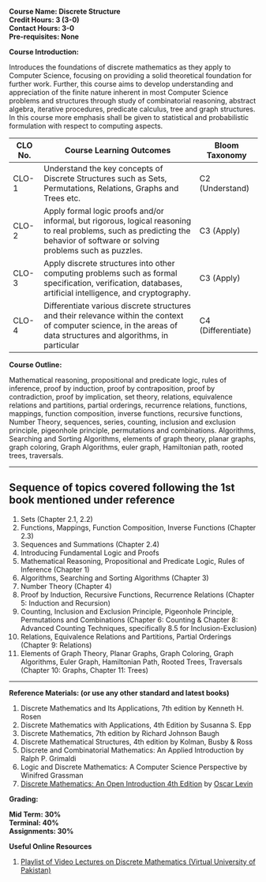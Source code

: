 **Course Name: Discrete Structure**  
**Credit Hours: 3 (3-0)**  
**Contact Hours: 3-0**  
**Pre-requisites: None**  

**Course Introduction:**

Introduces the foundations of discrete mathematics as they apply to Computer Science, focusing on providing a solid theoretical foundation for further work. Further, this course aims to develop understanding and appreciation of the finite nature inherent in most Computer Science problems and structures through study of combinatorial reasoning, abstract algebra, iterative procedures, predicate
calculus, tree and graph structures. In this course more emphasis shall be given to statistical and probabilistic formulation with respect to computing aspects.

CLO No.| Course Learning Outcomes| Bloom Taxonomy
-------|-------------------------|---------------
CLO-1 | Understand the key concepts of Discrete Structures such as Sets, Permutations, Relations, Graphs and Trees etc.| C2 (Understand)
CLO-2 | Apply formal logic proofs and/or informal, but rigorous, logical reasoning to real problems, such as predicting the behavior of software or solving problems such as puzzles.|C3 (Apply)
CLO-3 | Apply discrete structures into other computing problems such as formal specification, verification, databases, artificial intelligence, and cryptography. | C3 (Apply)
CLO-4 | Differentiate various discrete structures and their relevance within the context of computer science, in the areas of data structures and algorithms, in particular | C4 (Differentiate)

**Course Outline:**

Mathematical reasoning, propositional and predicate logic, rules of inference, proof by
induction, proof by contraposition, proof by contradiction, proof by implication, set theory,
relations, equivalence relations and partitions, partial orderings, recurrence relations,
functions, mappings, function composition, inverse functions, recursive functions, Number
Theory, sequences, series, counting, inclusion and exclusion principle, pigeonhole principle,
permutations and combinations. Algorithms, Searching and Sorting Algorithms, elements of
graph theory, planar graphs, graph coloring, Graph Algorithms, euler graph, Hamiltonian
path, rooted trees, traversals.

---

## Sequence of topics covered following the 1st book mentioned under reference

1. Sets (Chapter 2.1, 2.2)
2. Functions, Mappings, Function Composition, Inverse Functions (Chapter 2.3)
3. Sequences and Summations (Chapter 2.4) 
4. Introducing Fundamental Logic and Proofs 
5. Mathematical Reasoning, Propositional and Predicate Logic, Rules of Inference (Chapter 1)
6. Algorithms, Searching and Sorting Algorithms (Chapter 3)
7. Number Theory (Chapter 4)
8. Proof by Induction, Recursive Functions, Recurrence Relations (Chapter 5: Induction and Recursion)
9. Counting, Inclusion and Exclusion Principle, Pigeonhole Principle, Permutations and Combinations (Chapter 6: Counting & Chapter 8: Advanced Counting Techniques, specifically 8.5 for Inclusion-Exclusion)
10.  Relations, Equivalence Relations and Partitions, Partial Orderings (Chapter 9: Relations)
11. Elements of Graph Theory, Planar Graphs, Graph Coloring, Graph Algorithms, Euler Graph, Hamiltonian Path, Rooted Trees, Traversals (Chapter 10: Graphs, Chapter 11: Trees)

---

**Reference Materials: (or use any other standard and latest books)**

1. Discrete Mathematics and Its Applications, 7th edition by Kenneth H. Rosen
2. Discrete Mathematics with Applications, 4th Edition by Susanna S. Epp
3. Discrete Mathematics, 7th edition by Richard Johnson Baugh
4. Discrete Mathematical Structures, 4th edition by Kolman, Busby & Ross
5. Discrete and Combinatorial Mathematics: An Applied Introduction by Ralph P. Grimaldi
6. Logic and Discrete Mathematics: A Computer Science Perspective by Winifred
Grassman  
7. [Discrete Mathematics: An Open Introduction 4th Edition](https://discrete.openmathbooks.org/dmoi4.html) by [Oscar Levin](https://scholar.google.com/citations?hl=en&user=9rZ0h6UAAAAJ&view_op=list_works&sortby=pubdate)

**Grading:**

**Mid Term: 30%**  
**Terminal: 40%**  
**Assignments: 30%**  

**Useful Online Resources**
1. [Playlist of Video Lectures on Discrete Mathematics (Virtual University of Pakistan)](https://www.youtube.com/watch?v=wUnWTY4KabU&list=PLED0CBD623D22B07F&pp=iAQB)
